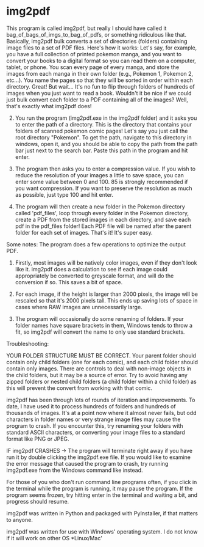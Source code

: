 # img2pdf
This program is called img2pdf, but really I should have called it bag_of_bags_of_imgs_to_bag_of_pdfs, or something ridiculous like that. Basically, img2pdf bulk converts a set of directories (folders) containing image files to a set of PDF files. Here's how it works:
Let's say, for example, you have a full collection of printed pokemon manga, and you want to convert your books to a digital format so you can read them on a computer, tablet, or phone. You scan every page of every manga, and store the images from each manga in their own folder (e.g., Pokemon 1, Pokemon 2, etc...). You name the pages so that they will be sorted in order within each directory. Great! But wait... It's no fun to flip through folders of hundreds of images when you just want to read a book. Wouldn't it be nice if we could just bulk convert each folder to a PDF containing all of the images? Well, that's exactly what img2pdf does!

2. You run the program (img2pdf.exe in the img2pdf folder) and it asks you to enter the path of a directory. This is the directory that contains your folders of scanned pokemon comic pages! Let's say you just call the root directory "Pokemon". To get the path, navigate to this directory in windows, open it, and you should be able to copy the path from the path bar just next to the search bar. Paste this path in the program and hit enter.

3. The program then asks you to enter a compression value. If you wish to reduce the resolution of your images a little to save space, you can enter some value between 0 and 100. 85 is strongly recommended if you want compression. If you want to preserve the resolution as much as possible, just type 100 and hit enter.

4. The program will then create a new folder in the Pokemon directory called 'pdf_files', loop through every folder in the Pokemon directory, create a PDF from the stored images in each directory, and save each pdf in the pdf_files folder! Each PDF file will be named after the parent folder for each set of images. That's it! It's super easy.

Some notes:
The program does a few operations to optimize the output PDF. 

1. Firstly, most images will be natively color images, even if they don't look like it. img2pdf does a calculation to see if each image could appropriately be converted to greyscale format, and will do the conversion if so. This saves a bit of space. 

2. For each image, if the height is larger than 2000 pixels, the image will be rescaled so that it's 2000 pixels tall. This ends up saving lots of space in cases where RAW images are unnecessarily large.

3. The program will occasionally do some renaming of folders. If your folder names have square brackets in them, Windows tends to throw a fit, so img2pdf will convert the name to only use standard brackets.

Troubleshooting:

YOUR FOLDER STRUCTURE MUST BE CORRECT. Your parent folder should contain only child folders (one for each comic), and each child folder should contain only images. There are controls to deal with non-image objects in the child folders, but it may be a source of error. Try to avoid having any zipped folders or nested child folders (a child folder within a child folder) as this will prevent the convert from working with that comic.

img2pdf has been through lots of rounds of iteration and improvements. To date, I have used it to process hundreds of folders and hundreds of thousands of images. It's at a point now where it almost never fails, but odd characters in folder names or very strange image files may cause the program to crash. If you encounter this, try renaming your folders with standard ASCII characters, or converting your image files to a standard format like PNG or JPEG.

IF img2pdf CRASHES -> The program will terminate right away if you have run it by double clicking the img2pdf.exe file. If you would like to examine the error message that caused the program to crash, try running img2pdf.exe from the Windows command like instead. 

For those of you who don't run command line programs often, if you click in the terminal while the program is running, it may pause the program. If the program seems frozen, try hitting enter in the terminal and waiting a bit, and progress should resume.

img2pdf was written in Python and packaged with PyInstaller, if that matters to anyone.

img2pdf was written for use with Windows' operating system. I do not know if it will work on other OS *Linux/Mac'